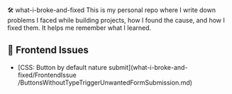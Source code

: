 🛠️ what-i-broke-and-fixed
This is my personal repo where I write down problems I faced while building projects, how I found the cause, and how I fixed them. It helps me remember what I learned.

## 🔧 Frontend Issues
- [CSS: Button by default nature submit](what-i-broke-and-fixed/FrontendIssue
/ButtonsWithoutTypeTriggerUnwantedFormSubmission.md)

